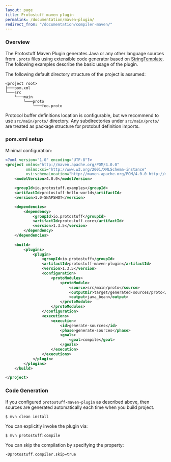 ```yaml
---
layout: page
title: Protostuff maven plugin
permalink: /documentation/maven-plugin/
redirect_from: "/documentation/compiler-maven/"
---
```


### Overview

The Protostuff Maven Plugin generates Java or any other language sources from `.proto` files using extensible code 
generator based on [StringTemplate](http://www.stringtemplate.org/). The following examples describe the basic usage 
of the plugin.

The following default directory structure of the project is assumed:

```    
<project root>
├───pom.xml
└───src
    └───main
        └───proto
            └───foo.proto
```

Protocol buffer definitions location is configurable, but we recommend to use `src/main/proto/` directory. 
Any subdirectories under `src/main/proto/` are treated as package structure for protobuf definition imports. 

### pom.xml setup

Minimal configuration:

```xml
<?xml version="1.0" encoding="UTF-8"?>
<project xmlns="http://maven.apache.org/POM/4.0.0"
         xmlns:xsi="http://www.w3.org/2001/XMLSchema-instance"
         xsi:schemaLocation="http://maven.apache.org/POM/4.0.0 http://maven.apache.org/xsd/maven-4.0.0.xsd">
    <modelVersion>4.0.0</modelVersion>

    <groupId>io.protostuff.examples</groupId>
    <artifactId>protostuff-hello-world</artifactId>
    <version>1.0-SNAPSHOT</version>

    <dependencies>
        <dependency>
            <groupId>io.protostuff</groupId>
            <artifactId>protostuff-core</artifactId>
            <version>1.3.5</version>
        </dependency>
    </dependencies>
    
    <build>
        <plugins>
            <plugin>
                <groupId>io.protostuff</groupId>
                <artifactId>protostuff-maven-plugin</artifactId>
                <version>1.3.5</version>
                <configuration>
                    <protoModules>
                        <protoModule>
                            <source>src/main/proto</source>
                            <outputDir>target/generated-sources/proto</outputDir>
                            <output>java_bean</output>
                        </protoModule>
                    </protoModules>
                </configuration>
                <executions>
                    <execution>
                        <id>generate-sources</id>
                        <phase>generate-sources</phase>
                        <goals>
                            <goal>compile</goal>
                        </goals>
                    </execution>
                </executions>
            </plugin>
        </plugins>
    </build>

</project>
```

### Code Generation

If you configured `protostuff-maven-plugin` as described above, then sources are generated automatically each time
when you build project.

```
$ mvn clean install
```

You can explicitly invoke the plugin via:

```
$ mvn protostuff:compile
```

You can skip the compilation by specifying the property:

```
-Dprotostuff.compiler.skip=true
```
